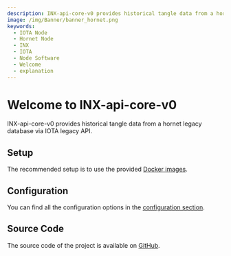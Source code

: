 ```yaml
---
description: INX-api-core-v0 provides historical tangle data from a hornet legacy database via IOTA legacy API.
image: /img/Banner/banner_hornet.png
keywords:
  - IOTA Node
  - Hornet Node
  - INX
  - IOTA
  - Node Software
  - Welcome
  - explanation
---
```


# Welcome to INX-api-core-v0

INX-api-core-v0 provides historical tangle data from a hornet legacy database via IOTA legacy API.

## Setup

The recommended setup is to use the provided [Docker images](https://hub.docker.com/r/iotaledger/inx-api-core-v0).

## Configuration

You can find all the configuration options in the [configuration section](configuration.md).

## Source Code

The source code of the project is available on [GitHub](https://github.com/iotaledger/inx-api-core-v0).
